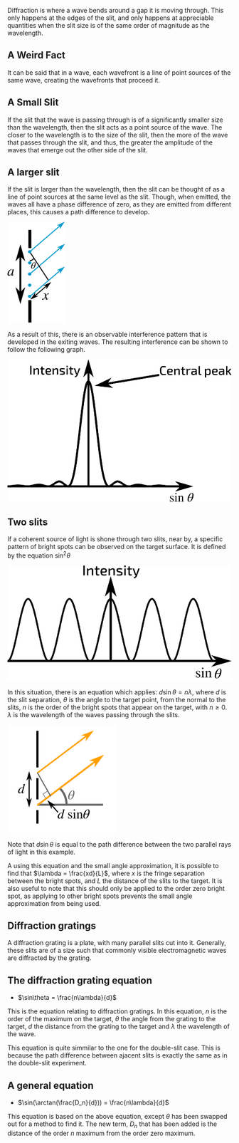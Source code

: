Diffraction is where a wave bends around a gap it is moving through. This only happens at the edges of the slit, and only happens at appreciable quantities when the slit size is of the same order of magnitude as the wavelength. 

## A Weird Fact
It can be said that in a wave, each wavefront is a line of point sources of the same wave, creating the wavefronts that proceed it. 

## A Small Slit
If the slit that the wave is passing through is of a significantly smaller size than the wavelength, then the slit acts as a point source of the wave. The closer to the wavelength is to the size of the slit, then the more of the wave that passes through the slit, and thus, the greater the amplitude of the waves that emerge out the other side of the slit.

## A larger slit
If the slit is larger than the wavelength, then the slit can be thought of as a line of point sources at the same level as the slit. Though, when emitted, the waves all have a phase difference of zero, as they are emitted from different places, this causes a path difference to develop. 

![Diagram](./Images/diffraction_1slit_pathdiff.svg)

As a result of this, there is an observable interference pattern that is developed in the exiting waves. The resulting interference can be shown to follow the following graph.

![Graph](./Images/diffraction_1slit_interferencegraph.svg)

## Two slits
If a coherent source of light is shone through two slits, near by, a specific pattern of bright spots can be observed on the target surface. It is defined by the equation $\sin^2\theta$ 

![Graph](./Images/diffraction_2slit_intesnitygraph.svg)

In this situation, there is an equation which applies:
$d\sin\theta = n\lambda$, where $d$ is the slit separation, $\theta$ is the angle to the target point, from the normal to the slits, $n$ is the order of the bright spots that appear on the target, with $n \ge 0$. $\lambda$ is the wavelength of the waves passing through the slits. 

![Diagram](./Images/diffraction_2slit_equationexplaination.png)

Note that $d\sin\theta$ is equal to the path difference between the two parallel rays of light in this example. 

A using this equation and the small angle approximation, it is possible to find that $\lambda = \frac{xd}{L}$, where $x$ is the fringe separation between the bright spots, and $L$ the distance of the slits to the target. It is also useful to note that this should only be applied to the order zero bright spot, as applying to other bright spots prevents the small angle approximation from being used.

## Diffraction gratings
A diffraction grating is a plate, with many parallel slits cut into it. Generally, these slits are of a size such that commonly visible electromagnetic waves are diffracted  by the grating.

## The diffraction grating equation
- $\sin\theta = \frac{n\lambda}{d}$

This is the equation relating to diffraction gratings. In this equation, $n$ is the order of the maximum on the target, $\theta$ the angle from the grating to the target, $d$ the distance from the grating to the target and $\lambda$ the wavelength of the wave.

This equation is quite simmilar to the one for the double-slit case. This is because the path difference between ajacent slits is exactly the same as in the double-slit experiment.

## A general equation
- $\sin(\arctan(\frac{D_n}{d})) = \frac{n\lambda}{d}$

This equation is based on the above equation, except $\theta$ has been swapped out for a method to find it. The new term, $D_n$ that has been added is the distance of the order $n$ maximum from the order zero maximum.